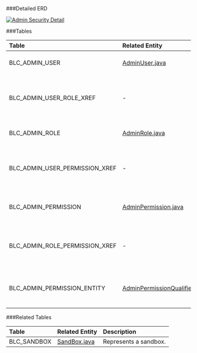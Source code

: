 

###Detailed ERD

[![Admin Security Detail](dataModel/AdminSecurityDetailedERD.png)](_img/dataModel/AdminSecurityDetailedERD.png)

###Tables

| Table               | Related Entity    | Description                                         |
|:--------------------|:------------------|:----------------------------------------------------|
|BLC_ADMIN_USER       | [AdminUser.java](http://javadoc.broadleafcommerce.org/current/open-admin-platform/org/broadleafcommerce/openadmin/server/security/domain/AdminUser.html)          | Represents an admin user.  |
|BLC_ADMIN_USER_ROLE_XREF | -      | Cross reference table that points to an admin user role.  |
|BLC_ADMIN_ROLE       | [AdminRole.java](http://javadoc.broadleafcommerce.org/current/open-admin-platform/org/broadleafcommerce/openadmin/server/security/domain/AdminRole.html)          | Represents an admin user role.  |
|BLC_ADMIN_USER_PERMISSION_XREF| - | Cross reference table that points to an admin user permission.  |
|BLC_ADMIN_PERMISSION | [AdminPermission.java](http://javadoc.broadleafcommerce.org/current/open-admin-platform/org/broadleafcommerce/openadmin/server/security/domain/AdminPermission.html)          | Represents an admin user permission.  |
|BLC_ADMIN_ROLE_PERMISSION_XREF| - | Cross reference table that points to an admin role permission.  |
|BLC_ADMIN_PERMISSION_ENTITY   | [AdminPermissionQualifiedEntity.java](http://javadoc.broadleafcommerce.org/current/open-admin-platform/org/broadleafcommerce/openadmin/server/security/domain/AdminPermissionQualifiedEntity.html) | Represents an admin user permission entity.  |

###Related Tables

| Table               | Related Entity    | Description                                         |
|:--------------------|:------------------|:----------------------------------------------------|
|BLC_SANDBOX          | [SandBox.java](http://javadoc.broadleafcommerce.org/current/common/org/broadleafcommerce/common/sandbox/domain/SandBox.html)          | Represents a sandbox.  |
